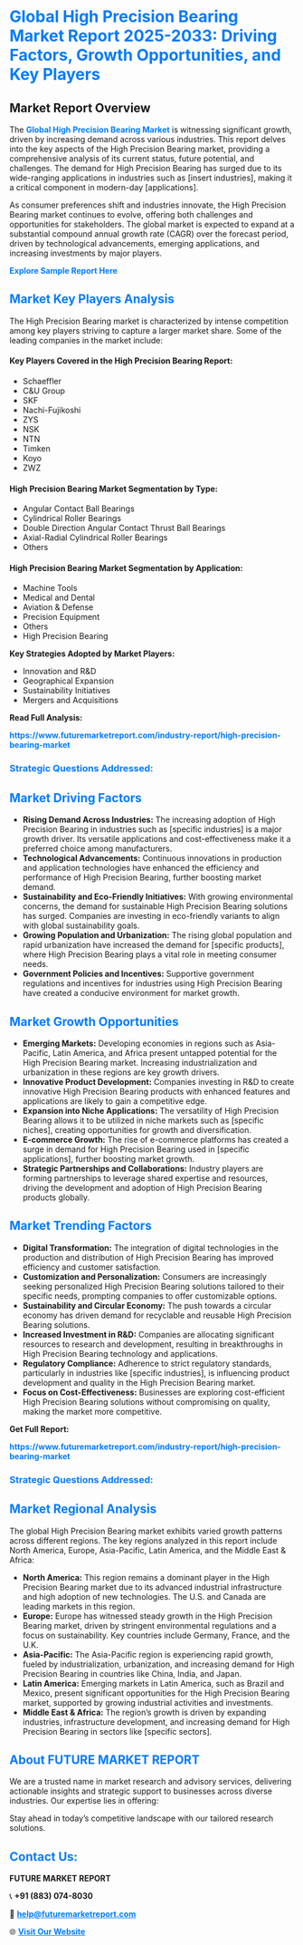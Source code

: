 <h1 style="color: #007BFF;">Global High Precision Bearing Market Report 2025-2033: Driving Factors, Growth Opportunities, and Key Players</h1>

<section id="overview">
<h2>Market Report Overview</h2>
<p>The <a href="https://www.futuremarketreport.com/industry-report/high-precision-bearing-market" style="color: #007BFF; text-decoration: none;"><strong>Global High Precision Bearing Market</strong></a> is witnessing significant growth, driven by increasing demand across various industries. This report delves into the key aspects of the High Precision Bearing market, providing a comprehensive analysis of its current status, future potential, and challenges. The demand for High Precision Bearing has surged due to its wide-ranging applications in industries such as [insert industries], making it a critical component in modern-day [applications].</p>
<p>As consumer preferences shift and industries innovate, the High Precision Bearing market continues to evolve, offering both challenges and opportunities for stakeholders. The global market is expected to expand at a substantial compound annual growth rate (CAGR) over the forecast period, driven by technological advancements, emerging applications, and increasing investments by major players.</p>
</section>

<section id="overview">
<p><a href="https://www.futuremarketreport.com/request-sample/reportId=128175" style="color: #007BFF; text-decoration: none;"><strong>Explore Sample Report Here</strong></a></p>
</section>

<section id="key-players">
<h2 style="color: #007BFF;">Market Key Players Analysis</h2>
<p>The High Precision Bearing market is characterized by intense competition among key players striving to capture a larger market share. Some of the leading companies in the market include:</p>
<h4>Key Players Covered in the High Precision Bearing Report:</h4>
<ul><li>Schaeffler</li><li>C&amp;U Group</li><li>SKF</li><li>Nachi-Fujikoshi</li><li>ZYS</li><li>NSK</li><li>NTN</li><li>Timken</li><li>Koyo</li><li>ZWZ</li></ul>
<h4>High Precision Bearing Market Segmentation by Type:</h4>
<ul><li>Angular Contact Ball Bearings</li><li>Cylindrical Roller Bearings</li><li>Double Direction Angular Contact Thrust Ball Bearings</li><li>Axial-Radial Cylindrical Roller Bearings</li><li>Others</li></ul>

<h4>High Precision Bearing Market Segmentation by Application:</h4>
<ul><li>Machine Tools</li><li>Medical and Dental</li><li>Aviation &amp; Defense</li><li>Precision Equipment</li><li>Others</li><li>High Precision Bearing</li></ul>
<p><strong>Key Strategies Adopted by Market Players:</strong></p>
<ul>
<li>Innovation and R&D</li>
<li>Geographical Expansion</li>
<li>Sustainability Initiatives</li>
<li>Mergers and Acquisitions</li>
</ul>
</section>

<section>
<p><strong>Read Full Analysis: </strong></p><a href="https://www.futuremarketreport.com/industry-report/high-precision-bearing-market" style="color: #007BFF; text-decoration: none;"><strong>https://www.futuremarketreport.com/industry-report/high-precision-bearing-market</strong></a>
<h3 style="color: #007BFF;">Strategic Questions Addressed:</h3>
</section>

<section id="driving-factors">
<h2 style="color: #007BFF;">Market Driving Factors</h2>
<ul>
<li><strong>Rising Demand Across Industries:</strong> The increasing adoption of High Precision Bearing in industries such as [specific industries] is a major growth driver. Its versatile applications and cost-effectiveness make it a preferred choice among manufacturers.</li>
<li><strong>Technological Advancements:</strong> Continuous innovations in production and application technologies have enhanced the efficiency and performance of High Precision Bearing, further boosting market demand.</li>
<li><strong>Sustainability and Eco-Friendly Initiatives:</strong> With growing environmental concerns, the demand for sustainable High Precision Bearing solutions has surged. Companies are investing in eco-friendly variants to align with global sustainability goals.</li>
<li><strong>Growing Population and Urbanization:</strong> The rising global population and rapid urbanization have increased the demand for [specific products], where High Precision Bearing plays a vital role in meeting consumer needs.</li>
<li><strong>Government Policies and Incentives:</strong> Supportive government regulations and incentives for industries using High Precision Bearing have created a conducive environment for market growth.</li>
</ul>
</section>

<section id="growth-opportunities">
<h2 style="color: #007BFF;">Market Growth Opportunities</h2>
<ul>
<li><strong>Emerging Markets:</strong> Developing economies in regions such as Asia-Pacific, Latin America, and Africa present untapped potential for the High Precision Bearing market. Increasing industrialization and urbanization in these regions are key growth drivers.</li>
<li><strong>Innovative Product Development:</strong> Companies investing in R&D to create innovative High Precision Bearing products with enhanced features and applications are likely to gain a competitive edge.</li>
<li><strong>Expansion into Niche Applications:</strong> The versatility of High Precision Bearing allows it to be utilized in niche markets such as [specific niches], creating opportunities for growth and diversification.</li>
<li><strong>E-commerce Growth:</strong> The rise of e-commerce platforms has created a surge in demand for High Precision Bearing used in [specific applications], further boosting market growth.</li>
<li><strong>Strategic Partnerships and Collaborations:</strong> Industry players are forming partnerships to leverage shared expertise and resources, driving the development and adoption of High Precision Bearing products globally.</li>
</ul>
</section>

<section id="trending-factors">
<h2 style="color: #007BFF;">Market Trending Factors</h2>
<ul>
<li><strong>Digital Transformation:</strong> The integration of digital technologies in the production and distribution of High Precision Bearing has improved efficiency and customer satisfaction.</li>
<li><strong>Customization and Personalization:</strong> Consumers are increasingly seeking personalized High Precision Bearing solutions tailored to their specific needs, prompting companies to offer customizable options.</li>
<li><strong>Sustainability and Circular Economy:</strong> The push towards a circular economy has driven demand for recyclable and reusable High Precision Bearing solutions.</li>
<li><strong>Increased Investment in R&D:</strong> Companies are allocating significant resources to research and development, resulting in breakthroughs in High Precision Bearing technology and applications.</li>
<li><strong>Regulatory Compliance:</strong> Adherence to strict regulatory standards, particularly in industries like [specific industries], is influencing product development and quality in the High Precision Bearing market.</li>
<li><strong>Focus on Cost-Effectiveness:</strong> Businesses are exploring cost-efficient High Precision Bearing solutions without compromising on quality, making the market more competitive.</li>
</ul>
</section>

<section>
<p><strong>Get Full Report: </strong></p><a href="https://www.futuremarketreport.com/industry-report/high-precision-bearing-market" style="color: #007BFF; text-decoration: none;"><strong>https://www.futuremarketreport.com/industry-report/high-precision-bearing-market</strong></a>
<h3 style="color: #007BFF;">Strategic Questions Addressed:</h3>
</section>


<section id="regional-analysis">
<h2 style="color: #007BFF;">Market Regional Analysis</h2>
<p>The global High Precision Bearing market exhibits varied growth patterns across different regions. The key regions analyzed in this report include North America, Europe, Asia-Pacific, Latin America, and the Middle East & Africa:</p>
<ul>
<li><strong>North America:</strong> This region remains a dominant player in the High Precision Bearing market due to its advanced industrial infrastructure and high adoption of new technologies. The U.S. and Canada are leading markets in this region.</li>
<li><strong>Europe:</strong> Europe has witnessed steady growth in the High Precision Bearing market, driven by stringent environmental regulations and a focus on sustainability. Key countries include Germany, France, and the U.K.</li>
<li><strong>Asia-Pacific:</strong> The Asia-Pacific region is experiencing rapid growth, fueled by industrialization, urbanization, and increasing demand for High Precision Bearing in countries like China, India, and Japan.</li>
<li><strong>Latin America:</strong> Emerging markets in Latin America, such as Brazil and Mexico, present significant opportunities for the High Precision Bearing market, supported by growing industrial activities and investments.</li>
<li><strong>Middle East & Africa:</strong> The region’s growth is driven by expanding industries, infrastructure development, and increasing demand for High Precision Bearing in sectors like [specific sectors].</li>
</ul>
</section>

<footer>
<h2 style="color: #007BFF;">About FUTURE MARKET REPORT</h2>
<p>We are a trusted name in market research and advisory services, delivering actionable insights and strategic support to businesses across diverse industries. Our expertise lies in offering:</p>

<p>Stay ahead in today’s competitive landscape with our tailored research solutions.</p>

<h2 style="color: #007BFF;">Contact Us:</h2>
<p><strong>FUTURE MARKET REPORT</strong></p>
<p>📞 <strong>+91 (883) 074-8030</strong></p>
<p>📧 <strong><a href="mailto:help@futuremarketreport.com" style="color: #007BFF;">help@futuremarketreport.com</a></strong></p>
<p>🌐 <strong><a href="https://www.futuremarketreport.com/" style="color: #007BFF;">Visit Our Website</a></strong></p>
</footer>
